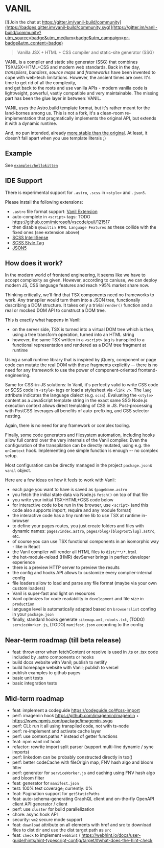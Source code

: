 # VANIL

[![Join the chat at https://gitter.im/vanil-build/community](https://badges.gitter.im/vanil-build/community.svg)](https://gitter.im/vanil-build/community?utm_source=badge&utm_medium=badge&utm_campaign=pr-badge&utm_content=badge)

> Vanilla JSX + HTML + CSS compiler and static-site generator (SSG)

VANIL is a compiler and static site generator (SSG) that combines TSX/JSX+HTML+CSS and modern web standards. Back in the day, _transpilers_, _bundlers_, _source maps_ and _frameworks_ have been invented to cope with web-tech limitations. However,
the ancient times are over. It's time to get rid of all the complexity,  
and get back to the roots and use vanilla APIs - modern vanilla code is lightweight,
powerful, vastly compatible and very maintainable. The missing part has been
the glue layer in between: VANIL.

VANIL uses the Astro.build template format, but it's rather meant for the land-bornes among us. This is not a fork, it's a clean-room re-implementation that
pragmatically implements the original API, but extends it with a dynamic runtime.

And, no pun intended, already [more stable than the original](https://github.com/snowpackjs/astro/issues/1787). At least, it doesn't fall apart when you use template literals ;)

## Example

See [`examples/hellokitten`](examples/hellokitten)

## IDE Support

There is experimental support for `.astro`, `.scss` in `<style>` and `.json5`.

Please install the following extensions:

- `.astro` file format support: [Vanil Extension](https://marketplace.visualstudio.com/items?itemName=astro-build.astro-vscode)
- auto-complete in `<script>` tags: TODO https://github.com/microsoft/vscode/pull/121517
- then disable `@builtin HTML Language Features` as these collide with the fixed ones (see extension above)
- [SCSS IntelliSense](https://marketplace.visualstudio.com/items?itemName=mrmlnc.vscode-scss)
- [SCSS Style Tag](https://marketplace.visualstudio.com/items?itemName=sissel.scss-style-tag)
- [JSON5](https://marketplace.visualstudio.com/items?itemName=mrmlnc.vscode-json5)

## How does it work?

In the modern world of frontend engineering, it seems like we have to accept complexity as given. However, according to caniuse, we can deploy modern JS, CSS language features and reach >95% market share now.

Thinking critically, we'll find that TSX components need no frameworks to work.
Any transpiler would turn them into a JSON tree, functionally describing a DOM structure. It takes only a trivial `render()` function and a real or mocked DOM API to construct a DOM tree.

This is exactly what happens in Vanil:

- on the server side, TSX is turned into a virtual DOM tree which is then, using a tree transform operation, turned into an HTML string
- however, the same TSX written in a `<script>` tag is transpiled to a functional representation and rendered as a DOM tree fragment at runtime

Using a small runtime library that is inspired by jQuery, component or page code can mutate the real DOM with those fragments explicitly -- there is no need for any framework to use the power of component-oriented frontend-engineering.

Same for CSS-in-JS solutions: In Vanil, it's perfectly valid to write CSS code or SCSS code in `<style>` tags or load a stylesheet via `<link />`. The `lang` attribute indicates the language dialect (e.g. `scss`). Evaluating the `<style>` content as a
JavaScript template string in the exact same SSG Node.js execution context allows
direct templating of CSS in JS. Post-processing with PostCSS leverages all benefits
of auto-prefixing, and CSS selector nesting.

Again, there is no need for any framework or complex tooling.

Finally, some code generators and filesystem automation, including hooks allow
full control over the very internals of the Vanil compiler. Even the configuration
of the transpilation can be directly mutated, using e.g. the `onContext` hook.
Implementing one simple function is enough -- no complex setup.

Most configuration can be directly managed in the project `package.json`s `vanil`
object.

Here are a few ideas on how it feels to work with Vanil:

- each page you want to have is saved as `$pageName.astro`
- you fetch the initial state data via Node.js `fetch()` on top of that file
- you write your initial TSX+HTML+CSS code below
- for interactive code to be run in the browser, use `<script>` (and this code also supports import, require and any module format)
- the interactive code has a tiny runtime lib to use TSX at runtime in-browser
- to define your pages routes, you just create folders and files with dynamic names: `pages/index.astro`, `pages/blog/[blogPostSlug].astro`, etc.
- of course you can use TSX functional components in an isomorphic way - like in React
- the Vanil compiler will render all HTML files to `dist/**/*.html`
- the hot-module-reload (HMR) devServer brings in perfect developer experience
- there is a preview HTTP server to preview the results
- the config and hooks API allows to customize every compiler-internal config
- file loaders allow to load and parse any file format (maybe via your own custom loaders)
- Vanil is super-fast and light on resources
- Vanil optimizes for code readability in `development` and file size in `production`
- language level is automatically adapted based on `browserslist` confing in your `package.json`
- finally, standard hooks generate `sitemap.xml`, `robots.txt`, (TODO) `serviceWorker.js`, (TODO) `manifest.json` according to the config

## Near-term roadmap (till beta release)

- feat: throw error when fetchContent or resolve is used in .ts or .tsx code included by .astro components or hooks
- build docs website with Vanil; publish to netlify
- build homepage website with Vanil; publish to vercel
- publish examples to github pages
- basic unit tests
- basic integration tests

## Mid-term roadmap

- feat: implement a codeguide https://codeguide.co/#css-import
- perf: imagemin hook https://github.com/imagemin/imagemin + https://www.npmjs.com/package/imagemin-svgo
- perf: CLI: run it all using transpiled code, not with ts-node
- perf: re-implement and activate cache layer
- perf: use context.paths.\* instead of getter functions
- feat: npm vanil init hook
- refactor: rewrite import split parser (support multi-line dynamic / sync imports)
- perf: linkedom can be probably constructed directly in tsx()
- perf: better codeCache with fileOrigin map, FNV hash algo and bloom filter
- perf: generator for `serviceWorker.js` and caching using FNV hash algo and bloom filter
- feat: generator for `manifest.json`
- test: 100% test coverage; currently: 0%
- feat: Pagination support for `getStaticPaths`
- feat: auto-schema-generating GraphQL client and on-the-fly OpenAPI client API generator / client
- perf: use `cluster` for build parallelization
- chore: async hook API
- security: `vm2` secure mode support
- feat: `download` attribute on all elements with href and src to download files to dist dir and use the dist target path as `src`
- feat: `check` to implement `webhint` / https://webhint.io/docs/user-guide/hints/hint-typescript-config/target/#what-does-the-hint-check
